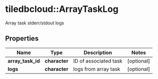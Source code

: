# tiledbcloud::ArrayTaskLog

Array task stderr/stdout logs
## Properties
Name | Type | Description | Notes
------------ | ------------- | ------------- | -------------
**array_task_id** | **character** | ID of associated task | [optional] 
**logs** | **character** | logs from array task | [optional] 


